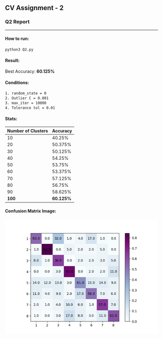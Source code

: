 ## CV Assignment - 2
### Q2 Report

***
#### How to run:
```python
python3 Q2.py
```
#### Result:
Best Accuracy: **60.125%**


#### Conditions:
```
1. random_state = 0
2. Outlier C = 0.001
3. max_iter = 10000
4. Tolerance tol = 0.01
```
#### Stats:<br>

Number of Clusters | Accuracy
--- | --- 
10 | 40.25%
20 | 50.375%
30 | 50.125%
40 | 54.25%
50 | 53.75%
60 | 53.375%
70 | 57.125%
80 | 56.75%
90 | 58.625%
**100** | **60.125%**

#### Confusion Matrix Image:

![confusion_matrix](confusion_matrix_100.png)
